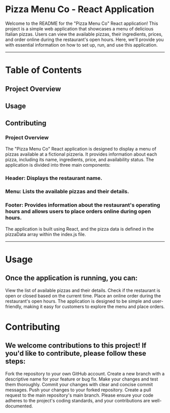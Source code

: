 
# Pizza Menu Co - React Application
Welcome to the README for the "Pizza Menu Co" React application! This project is a simple web application that showcases a menu of delicious Italian pizzas. Users can view the available pizzas, their ingredients, prices, and order online during the restaurant's open hours. Here, we'll provide you with essential information on how to set up, run, and use this application.

---

# Table of Contents
Project Overview
-
Usage
-
Contributing
-

### Project Overview
The "Pizza Menu Co" React application is designed to display a menu of pizzas available at a fictional pizzeria. It provides information about each pizza, including its name, ingredients, price, and availability status. The application is divided into three main components:

### Header: Displays the restaurant name.
### Menu: Lists the available pizzas and their details.
### Footer: Provides information about the restaurant's operating hours and allows users to place orders online during open hours.
The application is built using React, and the pizza data is defined in the pizzaData array within the index.js file.

---

# Usage
## Once the application is running, you can:

View the list of available pizzas and their details.
Check if the restaurant is open or closed based on the current time.
Place an online order during the restaurant's open hours.
The application is designed to be simple and user-friendly, making it easy for customers to explore the menu and place orders.

# Contributing
## We welcome contributions to this project! If you'd like to contribute, please follow these steps:

Fork the repository to your own GitHub account.
Create a new branch with a descriptive name for your feature or bug fix.
Make your changes and test them thoroughly.
Commit your changes with clear and concise commit messages.
Push your changes to your forked repository.
Create a pull request to the main repository's main branch.
Please ensure your code adheres to the project's coding standards, and your contributions are well-documented.
